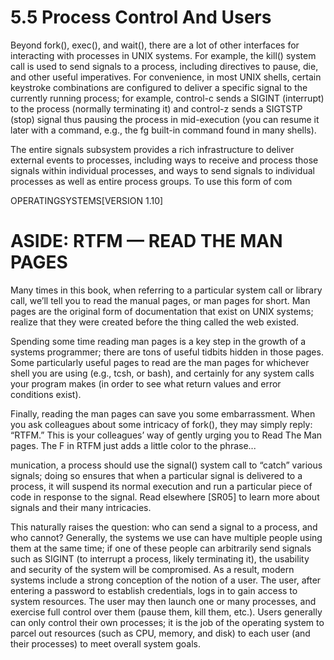 # 5.5 Process Control And Users  

Beyond fork(), exec(), and wait(), there are a lot of other interfaces for interacting with processes in UNIX systems. For example, the kill() system call is used to send signals to a process, including directives to pause, die, and other useful imperatives. For convenience, in most UNIX shells, certain keystroke combinations are configured to deliver a specific signal to the currently running process; for example, control-c sends a SIGINT (interrupt) to the process (normally terminating it) and control-z sends a SIGTSTP (stop) signal thus pausing the process in mid-execution (you can resume it later with a command, e.g., the fg built-in command found in many shells).  

The entire signals subsystem provides a rich infrastructure to deliver external events to processes, including ways to receive and process those signals within individual processes, and ways to send signals to individual processes as well as entire process groups. To use this form of com  

OPERATINGSYSTEMS[VERSION 1.10]  

# ASIDE: RTFM — READ THE MAN PAGES  

Many times in this book, when referring to a particular system call or library call, we’ll tell you to read the manual pages, or man pages for short. Man pages are the original form of documentation that exist on UNIX systems; realize that they were created before the thing called the web existed.  

Spending some time reading man pages is a key step in the growth of a systems programmer; there are tons of useful tidbits hidden in those pages. Some particularly useful pages to read are the man pages for whichever shell you are using (e.g., tcsh, or bash), and certainly for any system calls your program makes (in order to see what return values and error conditions exist).  

Finally, reading the man pages can save you some embarrassment. When you ask colleagues about some intricacy of fork(), they may simply reply: “RTFM.” This is your colleagues’ way of gently urging you to Read The Man pages. The F in RTFM just adds a little color to the phrase...  

munication, a process should use the signal() system call to “catch” various signals; doing so ensures that when a particular signal is delivered to a process, it will suspend its normal execution and run a particular piece of code in response to the signal. Read elsewhere [SR05] to learn more about signals and their many intricacies.  

This naturally raises the question: who can send a signal to a process, and who cannot? Generally, the systems we use can have multiple people using them at the same time; if one of these people can arbitrarily send signals such as SIGINT (to interrupt a process, likely terminating it), the usability and security of the system will be compromised. As a result, modern systems include a strong conception of the notion of a user. The user, after entering a password to establish credentials, logs in to gain access to system resources. The user may then launch one or many processes, and exercise full control over them (pause them, kill them, etc.). Users generally can only control their own processes; it is the job of the operating system to parcel out resources (such as CPU, memory, and disk) to each user (and their processes) to meet overall system goals.  

